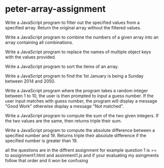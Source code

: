# peter-array-assignment
Write a JavaScript program to filter out the specified values from a specified array. Return the original array without the filtered values.

Write a JavaScript program to combine the numbers of a given array into an array containing all combinations.

Write a JavaScript program to replace the names of multiple object keys with the values provided.

Write a JavaScript program to sort the items of an array.

Write a JavaScript program to find the 1st January is being a Sunday between 2014 and 2050.

Write a JavaScript program where the program takes a random integer between 1 to 10, the user is then prompted to input a guess number. If the user input matches with guess number, the program will display a message "Good Work" otherwise display a message "Not matched".

Write a JavaScript program to compute the sum of the two given integers. If the two values are the same, then returns triple their sum.

Write a JavaScript program to compute the absolute difference between a specified number and 19. Returns triple their absolute difference if the specified number is greater than 19.

all the questions are in the diffrent assignment for example question 1 is == to assignment1.html and assinment1.js and if your evaluating my asingments follow that order and it won be confusing
